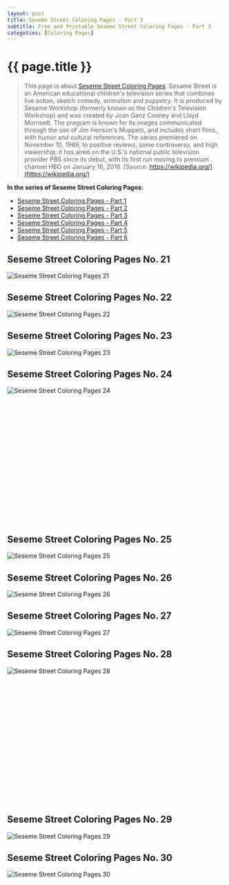 ```yaml
---
layout: post
title: Seseme Street Coloring Pages - Part 3
subtitle: Free and Printable Seseme Street Coloring Pages - Part 3
categoties: [Coloring Pages]
---
```

{{ page.title }}
================
> This page is about [Seseme Street Coloring Pages](https://freecoloringpages.github.io/). Sesame Street is an American educational children's television series that combines live action, sketch comedy, animation and puppetry. It is produced by Sesame Workshop (formerly known as the Children's Television Workshop) and was created by Joan Ganz Cooney and Lloyd Morrisett. The program is known for its images communicated through the use of Jim Henson's Muppets, and includes short films, with humor and cultural references. The series premiered on November 10, 1969, to positive reviews, some controversy, and high viewership; it has aired on the U.S.'s national public television provider PBS since its debut, with its first run moving to premium channel HBO on January 16, 2016. [Source: https://wikipedia.org/](https://wikipedia.org/)

**In the series of Seseme Street Coloring Pages:**

* [Seseme Street Coloring Pages - Part 1](https://freecoloringpages.github.io/2017/11/22/Seseme-Street-Coloring-Pages-part-1.html)
* [Seseme Street Coloring Pages - Part 2](https://freecoloringpages.github.io/2017/11/22/Seseme-Street-Coloring-Pages-part-2.html)
* [Seseme Street Coloring Pages - Part 3](https://freecoloringpages.github.io/2017/11/22/Seseme-Street-Coloring-Pages-part-3.html)
* [Seseme Street Coloring Pages - Part 4](https://freecoloringpages.github.io/2017/11/22/Seseme-Street-Coloring-Pages-part-4.html)
* [Seseme Street Coloring Pages - Part 5](https://freecoloringpages.github.io/2017/11/22/Seseme-Street-Coloring-Pages-part-5.html)
* [Seseme Street Coloring Pages - Part 6](https://freecoloringpages.github.io/2017/11/22/Seseme-Street-Coloring-Pages-part-6.html)

## Seseme Street Coloring Pages No. 21
![Seseme Street Coloring Pages 21](https://freecoloringpages.github.io/img1/Seseme-Street-Coloring-Pages%20(21).jpg "Seseme Street Coloring Pages 21")

## Seseme Street Coloring Pages No. 22
![Seseme Street Coloring Pages 22](https://freecoloringpages.github.io/img1/Seseme-Street-Coloring-Pages%20(22).jpg "Seseme Street Coloring Pages 22")

## Seseme Street Coloring Pages No. 23
![Seseme Street Coloring Pages 23](https://freecoloringpages.github.io/img1/Seseme-Street-Coloring-Pages%20(23).jpg "Seseme Street Coloring Pages 23")

## Seseme Street Coloring Pages No. 24
![Seseme Street Coloring Pages 24](https://freecoloringpages.github.io/img1/Seseme-Street-Coloring-Pages%20(24).jpg "Seseme Street Coloring Pages 24")

<script async src="//pagead2.googlesyndication.com/pagead/js/adsbygoogle.js"></script><!-- Texxtonly --><ins class="adsbygoogle" style="display:inline-block;width:336px;height:280px" data-ad-client="ca-pub-6753140515841889" data-ad-slot="3207852233"></ins><script>(adsbygoogle = window.adsbygoogle || []).push({}); </script>

## Seseme Street Coloring Pages No. 25
![Seseme Street Coloring Pages 25](https://freecoloringpages.github.io/img1/Seseme-Street-Coloring-Pages%20(25).jpg "Seseme Street Coloring Pages 25")

## Seseme Street Coloring Pages No. 26
![Seseme Street Coloring Pages 26](https://freecoloringpages.github.io/img1/Seseme-Street-Coloring-Pages%20(26).jpg "Seseme Street Coloring Pages 26")

## Seseme Street Coloring Pages No. 27
![Seseme Street Coloring Pages 27](https://freecoloringpages.github.io/img1/Seseme-Street-Coloring-Pages%20(27).jpg "Seseme Street Coloring Pages 27")

## Seseme Street Coloring Pages No. 28
![Seseme Street Coloring Pages 28](https://freecoloringpages.github.io/img1/Seseme-Street-Coloring-Pages%20(28).jpg "Seseme Street Coloring Pages 28")

<script async src="//pagead2.googlesyndication.com/pagead/js/adsbygoogle.js"></script><!-- Texxtonly --><ins class="adsbygoogle" style="display:inline-block;width:336px;height:280px" data-ad-client="ca-pub-6753140515841889" data-ad-slot="3207852233"></ins><script>(adsbygoogle = window.adsbygoogle || []).push({}); </script>

## Seseme Street Coloring Pages No. 29
![Seseme Street Coloring Pages 29](https://freecoloringpages.github.io/img1/Seseme-Street-Coloring-Pages%20(29).jpg "Seseme Street Coloring Pages 29")

## Seseme Street Coloring Pages No. 30
![Seseme Street Coloring Pages 30](https://freecoloringpages.github.io/img1/Seseme-Street-Coloring-Pages%20(30).jpg "Seseme Street Coloring Pages 30")


